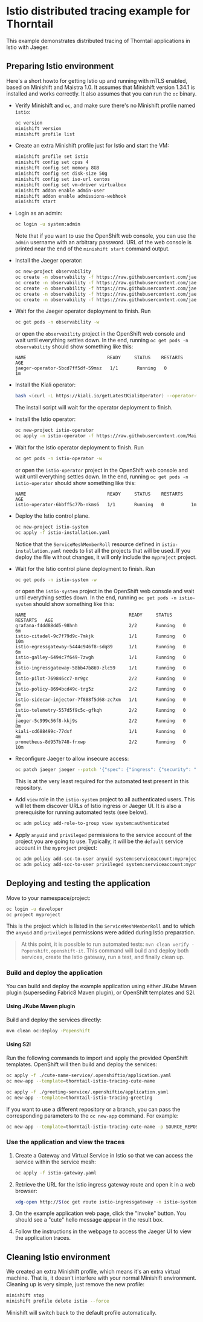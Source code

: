 # Istio distributed tracing example for Thorntail

This example demonstrates distributed tracing of Thorntail applications in Istio with Jaeger.

## Preparing Istio environment

Here's a short howto for getting Istio up and running with mTLS enabled, based on Minishift and Maistra 1.0.
It assumes that Minishift version 1.34.1 is installed and works correctly.
It also assumes that you can run the `oc` binary.

- Verify Minishift and `oc`, and make sure there's no Minishift profile named `istio`:

  ```bash
  oc version
  minishift version
  minishift profile list
  ```

- Create an extra Minishift profile just for Istio and start the VM:

  ```bash
  minishift profile set istio
  minishift config set cpus 4
  minishift config set memory 8GB
  minishift config set disk-size 50g
  minishift config set iso-url centos
  minishift config set vm-driver virtualbox
  minishift addon enable admin-user
  minishift addon enable admissions-webhook
  minishift start
  ```

- Login as an admin:

  ```bash
  oc login -u system:admin
  ```

  Note that if you want to use the OpenShift web console, you can use the `admin` username with an arbitrary password.
  URL of the web console is printed near the end of the `minishift start` command output. 

- Install the Jaeger operator:

  ```bash
  oc new-project observability
  oc create -n observability -f https://raw.githubusercontent.com/jaegertracing/jaeger-operator/v1.13.1/deploy/crds/jaegertracing_v1_jaeger_crd.yaml
  oc create -n observability -f https://raw.githubusercontent.com/jaegertracing/jaeger-operator/v1.13.1/deploy/service_account.yaml
  oc create -n observability -f https://raw.githubusercontent.com/jaegertracing/jaeger-operator/v1.13.1/deploy/role.yaml
  oc create -n observability -f https://raw.githubusercontent.com/jaegertracing/jaeger-operator/v1.13.1/deploy/role_binding.yaml
  oc create -n observability -f https://raw.githubusercontent.com/jaegertracing/jaeger-operator/v1.13.1/deploy/operator.yaml
  ```

- Wait for the Jaeger operator deployment to finish. Run

  ```bash
  oc get pods -n observability -w
  ```

  or open the `observability` project in the OpenShift web console and wait until everything settles down.
  In the end, running `oc get pods -n observability` should show something like this:

  ```
  NAME                              READY     STATUS    RESTARTS   AGE
  jaeger-operator-5bcd7ff5df-59msz   1/1       Running   0          1m
  ```

- Install the Kiali operator:

  ```bash
  bash <(curl -L https://kiali.io/getLatestKialiOperator) --operator-watch-namespace '**' --accessible-namespaces '**' --operator-install-kiali false
  ```

  The install script will wait for the operator deployment to finish.

- Install the Istio operator:

  ```bash
  oc new-project istio-operator
  oc apply -n istio-operator -f https://raw.githubusercontent.com/Maistra/istio-operator/maistra-1.0.0/deploy/maistra-operator.yaml
  ```

- Wait for the Istio operator deployment to finish. Run

  ```bash
  oc get pods -n istio-operator -w
  ```

  or open the `istio-operator` project in the OpenShift web console and wait until everything settles down.
  In the end, running `oc get pods -n istio-operator` should show something like this:

  ```
  NAME                              READY     STATUS    RESTARTS   AGE
  istio-operator-6bbff5c77b-nkms6   1/1       Running   0          1m
  ```

- Deploy the Istio control plane.

  ```bash
  oc new-project istio-system
  oc apply -f istio-installation.yaml
  ```

  Notice that the `ServiceMeshMemberRoll` resource defined in `istio-installation.yaml` needs to list all the projects that will be used.
  If you deploy the file without changes, it will only include the `myproject` project.

- Wait for the Istio control plane deployment to finish. Run

  ```bash
  oc get pods -n istio-system -w
  ```

  or open the `istio-system` project in the OpenShift web console and wait until everything settles down.
  In the end, running `oc get pods -n istio-system` should show something like this:

  ```
  NAME                                      READY     STATUS    RESTARTS   AGE
  grafana-f4dd88dd5-98hnh                   2/2       Running   0          6m
  istio-citadel-9c7f79d9c-7mkjk             1/1       Running   0          10m
  istio-egressgateway-5444c946f8-sdq89      1/1       Running   0          6m
  istio-galley-6494c7f649-7zwgh             1/1       Running   0          8m
  istio-ingressgateway-58bb47b869-zlc59     1/1       Running   0          6m
  istio-pilot-769846cc7-mr9gc               2/2       Running   0          7m
  istio-policy-8694bcd49c-trg5z             2/2       Running   0          7m
  istio-sidecar-injector-7f888f5d68-zc7xm   1/1       Running   0          6m
  istio-telemetry-557d5f9c5c-gfkqh          2/2       Running   0          7m
  jaeger-5c999c56f8-kkj9s                   2/2       Running   0          8m
  kiali-cd688499c-77dsf                     1/1       Running   0          4m
  prometheus-8d957b748-frxwp                2/2       Running   0          10m
  ```

- Reconfigure Jaeger to allow insecure access:

  ```bash
  oc patch jaeger jaeger --patch '{"spec": {"ingress": {"security": "none"}}}' -n istio-system --type merge
  ```

  This is at the very least required for the automated test present in this repository.

- Add `view` role in the `istio-system` project to all authenticated users.
  This will let them discover URLs of Istio ingress or Jaeger UI.
  It is also a prerequisite for running automated tests (see below).

  ```bash
  oc adm policy add-role-to-group view system:authenticated
  ```

- Apply `anyuid` and `privileged` permissions to the service account of the project you are going to use.
  Typically, it will be the `default` service account in the `myproject` project:

  ```bash
  oc adm policy add-scc-to-user anyuid system:serviceaccount:myproject:default
  oc adm policy add-scc-to-user privileged system:serviceaccount:myproject:default
  ```

## Deploying and testing the application

Move to your namespace/project:

```bash
oc login -u developer
oc project myproject
```

This is the project which is listed in the `ServiceMeshMemberRoll` and to which the `anyuid` and `privileged` permissions were added during Istio preparation.

> At this point, it is possible to run automated tests: `mvn clean verify -Popenshift,openshift-it`.
> This command will build and deploy both services, create the Istio gateway, run a test, and finally clean up.

### Build and deploy the application

You can build and deploy the example application using either JKube Maven plugin (superseding Fabric8 Maven plugin), or OpenShift templates and S2I.

#### Using JKube Maven plugin

Build and deploy the services directly:

```bash
mvn clean oc:deploy -Popenshift
```

#### Using S2I

Run the following commands to import and apply the provided OpenShift templates.
OpenShift will then build and deploy the services:

```bash
oc apply -f ./cute-name-service/.openshiftio/application.yaml
oc new-app --template=thorntail-istio-tracing-cute-name

oc apply -f ./greeting-service/.openshiftio/application.yaml
oc new-app --template=thorntail-istio-tracing-greeting
```

If you want to use a different repository or a branch, you can pass the corresponding parameters to the `oc new-app` command.
For example:

```bash
oc new-app --template=thorntail-istio-tracing-cute-name -p SOURCE_REPOSITORY_URL=https://github.com/thorntail-examples/istio-tracing -p SOURCE_REPOSITORY_REF=master
```

### Use the application and view the traces

1. Create a Gateway and Virtual Service in Istio so that we can access the service within the service mesh:

    ```bash
    oc apply -f istio-gateway.yaml
    ```

1. Retrieve the URL for the Istio ingress gateway route and open it in a web browser:

    ```bash
    xdg-open http://$(oc get route istio-ingressgateway -n istio-system -o jsonpath='{.spec.host}')/thorntail-istio-tracing
    ```

1. On the example application web page, click the "Invoke" button. You should see a "cute" hello message appear in the result box.

1. Follow the instructions in the webpage to access the Jaeger UI to view the application traces.

## Cleaning Istio environment

We created an extra Minishift profile, which means it's an extra virtual machine.
That is, it doesn't interfere with your normal Minishift environment.
Cleaning up is very simple, just remove the new profile:

```bash
minishift stop
minishift profile delete istio --force
```

Minishift will switch back to the default profile automatically.

